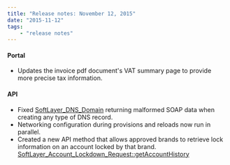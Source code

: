 ```yaml
---
title: "Release notes: November 12, 2015"
date: "2015-11-12"
tags:
    - "release notes"
---
```



#### Portal
+ Updates the invoice pdf document's VAT summary page to provide more precise tax information.

#### API
+ Fixed [SoftLayer_DNS_Domain](http://sldn.softlayer.com/reference/services/SoftLayer_DNS_Domain) returning malformed SOAP data when creating any type of DNS record.
+ Networking configuration during provisions and reloads now run in parallel.
+ Created a new API method that allows approved brands to retrieve lock information on an account locked by that brand. [SoftLayer_Account_Lockdown_Request::getAccountHistory](http://sldn.softlayer.com/reference/services/SoftLayer_Account_Lockdown_Request/getAccountHistory)
